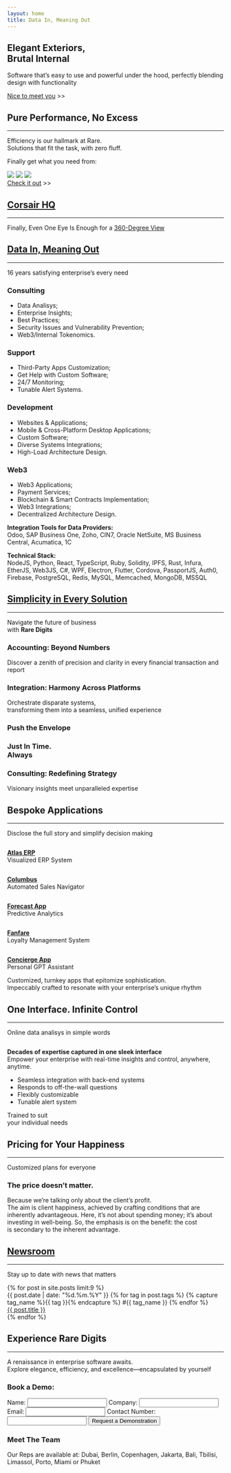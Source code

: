 ```yaml
---
layout: home
title: Data In, Meaning Out
---
```

<div>
<section class="sectionFirst">
    <div class="helloWorld">
        <h1>Elegant Exteriors,<br>Brutal Internal</h1>
        <p>
            Software that’s easy to use
            and powerful under the hood,
            perfectly blending design
            with functionality
        </p>
        <p>
            <a href="/about">Nice to meet you</a> >>
        </p>
    </div>
</section>
<section class="sectionSecret mainRevert Column Stretched">
    <div>
        <h2>Pure Performance, No Excess</h2>
        <hr class="hrDeco hrBlack">
        <p>
            Efficiency is our hallmark at Rare.<br>Solutions that fit the task, with zero fluff.
        </p>
    </div>
    <div>
        <p style="font-size: 1em;">Finally get what you need from:</p>
        <div class="secretVendors">
            <img class="secretVendor" src="/assets/img/common/vendors/odoo_logo.svg">
            <img class="secretVendor" src="/assets/img/common/vendors/sap_logo.svg">
            <img class="secretVendor" src="/assets/img/common/vendors/zoho_logo.svg">
        </div>
    </div>
    <div class="secretCTA">
        <a href="/about/value/" class="black">Check it out</a> >>
    </div>
</section>

<section class="Column CorsairPromo Stretched">
<div>
    <h2><a class="no-decoration" href="/tools/corsair/">Corsair HQ</a></h2>
    <hr class="hrDeco">
</div>
<p class="CorsairText">
    Finally, Even One Eye Is Enough for a <a href="/tools/corsair/">360-Degree View</a>
</p>
<div class="NewProductSign"></div>
</section>

<section class="sectionServices Column bg-black">
    <a class="no-decoration" name="services"></a>
    <h2><a href="/services/" class="no-decoration">Data In, Meaning Out</a></h2>
    <hr class="hrDeco">
    <p class="subheader">
        16 years satisfying enterprise’s every need
    </p>
    <div class="RowMobile Stretched GapMd">
        <div class="service">
            <h3>Consulting</h3>
            <ul>
                <li>Data Analisys;</li>
                <li>Enterprise Insights;</li>
                <li>Best Practices;</li>
                <li>Security Issues and Vulnerability Prevention;</li>
                <li>Web3/Internal Tokenomics.</li>
            </ul>
        </div>
        <div class="service">
            <h3>Support</h3>
            <ul>
                <li>Third-Party Apps Customization;</li>
                <li>Get Help with Custom Software;</li>
                <li>24/7 Monitoring;</li>
                <li>Tunable Alert Systems.</li>
            </ul>
        </div>
        <div class="service">
            <h3>Development</h3>
            <ul>
                <li>Websites & Applications;</li>
                <li>Mobile & Cross-Platform Desktop Applications;</li>
                <li>Custom Software;</li>
                <li>Diverse Systems Integrations;</li>
                <li>High-Load Architecture Design.</li>
            </ul>
        </div>
        <div class="service">
            <h3>Web3</h3>
            <ul>
                <li>Web3 Applications;</li>
                <li>Payment Services;</li>
                <li>Blockchain & Smart Contracts Implementation;</li>
                <li>Web3 Integrations;</li>
                <li>Decentralized Architecture Design.</li>
            </ul>
        </div>
    </div>
    <div class="servicesText">
        <p><strong>Integration Tools for Data Providers:</strong><br> Odoo, SAP Business One, Zoho, CIN7, Oracle NetSuite, MS Business Central, Acumatica, 1C</p>
    </div>
    <div class="servicesText">
        <p><strong>Technical Stack:</strong><br> NodeJS, Python, React, TypeScript, Ruby, Solidity, IPFS, Rust, Infura, EtherJS, Web3JS, C#, WPF, Electron, Flutter, Cordova, PassportJS, Auth0, Firebase, PostgreSQL, Redis, MySQL, Memcached, MongoDB, MSSQL</p>
    </div>
</section>

<section class="Column bg-black">
    <a class="no-decoration" name="solutions"></a>
    <h2><a href="/tools/" class="no-decoration">Simplicity in Every Solution</a></h2>
    <hr class="hrDeco">
    <div class="solutionsText">
        <p class="subheader">Navigate the future of business<br>
            with <strong>Rare Digits</strong></p>
    </div>
    <div class="Flex GapMd">
        <div class="solution solutionAccount">
            <h3>Accounting: Beyond Numbers</h3>
            <p>Discover a zenith of precision and clarity in every financial transaction and report</p>
        </div>
        <div class="solution solutionIntergation">
            <h3>Integration: Harmony Across Platforms</h3>
            <p>Orchestrate disparate systems,<br>transforming them into a seamless, unified experience</p>
        </div>
        <div class="solution solutionSales">
            <h3>Push the Envelope</h3>
        </div>
        <div class="solution solutionLogistics">
            <h3>Just In Time.<br>
            Always</h3>
        </div>
        <div class="solution solutionConsulting">
            <h3>Consulting: Redefining Strategy</h3>
            <p>Visionary insights meet unparalleled expertise</p>
        </div>
    </div>
</section>

<section class="Column mainRevert">
    <h2>Bespoke Applications</h2>
    <hr class="hrDeco">
    <p>
        Disclose the full story and simplify decision making
    </p>
    <div class="appStore Flex Stretched">
        <div class="app">
            <img src="/assets/img/common/apps/app-atlas.png" alt="">
            <p>
                <strong><a href="/tools/atlas/">Atlas ERP</a></strong><br>
                Visualized ERP System
            </p>
        </div>
        <div class="app">
            <img src="/assets/img/common/apps/app-columbus.png" alt="">
            <p>
                <strong><a href="/tools/columbus/">Columbus</a></strong><br>
                Automated Sales Navigator
            </p>
        </div>
        <div class="app">
            <img src="/assets/img/common/apps/app-forecast.png" alt="">
            <p>
                <strong><a href="/tools/forecast/">Forecast App</a></strong><br>
                Predictive Analytics
            </p>
        </div>
        <div class="app">
            <img src="/assets/img/common/apps/app-fanfare.png" alt="">
            <p>
                <strong><a href="/tools/fanfare/">Fanfare</a></strong><br>
                Loyalty Management System
            </p>
        </div>
        <div class="app">
            <img src="/assets/img/common/apps/app-concierge.png" alt="">
            <p>
                <strong><a href="/tools/jeeves/">Concierge App</a></strong><br>
                Personal GPT Assistant
            </p>
        </div>
    </div>
    <div class="appStoreText">
        <p>Customized, turnkey apps that epitomize sophistication.<br>Impeccably crafted to resonate with your enterprise’s unique rhythm</p>
    </div>
</section>

<section class="oneApp bg-black">
    <h2>One Interface. Infinite Control</h2>
    <hr class="hrDeco">
    <p class="subheader">Online data analisys in simple words</p>
    <div class="oneAppWrapper Flex">
        <div class="oneAppPhone">
            <img src="/assets/img/main/phone.png" alt="">
        </div>
        <div class="oneAppText">
            <p><strong>Decades of expertise captured in one sleek interface</strong><br>
            Empower your enterprise with real-time insights and control, anywhere, anytime.</p>
            <ul>
                <li>Seamless integration with back-end systems</li>
                <li>Responds to off-the-wall questions</li>
                <li>Flexibly customizable</li>
                <li>Tunable alert system</li>
            </ul>
        </div>
    </div>
    <div class="sleep">
        <p>
            Trained to suit<br>
            your individual needs<br>
            <img src="/assets/img/main/sleep.png" alt="">
        </p>
    </div>
</section>
<!-- <section class="Testimonials">
    <h2>Crafting Excellence Since 2010</h2>
        <p>At Rare Digits, we believe in more than just software. We craft experiences.<br>
        Through relentless pursuit of perfection, we’ve blended seamless integrations into art.</p>
        <div class="feedback">
        </div>
</section> -->
<section class="sectionPricing bg-black">
    <a class="noDecor" name="pricing"></a>
    <h2>Pricing for Your Happiness</h2>
    <hr class="hrDeco">
    <p>Customized plans for everyone</p>
    <div class="pricingWrapper">
        <div class="pricingText">
            <h3>The price doesn’t matter.</h3>
            Because we’re talking only about the client’s profit.<br>
            The aim is client happiness, achieved by crafting conditions that are inherently advantageous. Here, it’s not about spending money; it’s about investing in well-being. So, the emphasis is on the benefit: the cost is secondary to the inherent advantage.
        </div>
        <div class="pricingImg"></div>
    </div>
</section>

<section class="Newsroom bg-black">
    <a class="no-decoration" name="newsroom"></a>
    <h2><a class="no-decoration" href="/about/newsroom">Newsroom</a></h2>
    <hr class="hrDeco">
    <p class="subheader">Stay up to date with news that matters</p>
    <div class="newsMain">
        {% for post in site.posts limit:9 %}
        <div class="newsBlock">
            <div class="newsData">
                {{ post.date | date: "%d.%m.%Y" }}
                {% for tag in post.tags %}
                    {% capture tag_name %}{{ tag }}{% endcapture %}
                    <span class="list-tag">
                        #{{ tag_name }}
                    </span>
                {% endfor %}
            </div>
            <a href="{{ post.url }}">{{ post.title }}</a><br>
        </div>
        {% endfor %}
    </div>
</section>

<section class="sectionContacts bg-black">
    <a name="demo"></a>
    <h2>Experience Rare Digits</h2>
    <hr class="hrDeco">
    <p>A renaissance in enterprise software awaits.<br>
        Explore elegance, efficiency, and excellence—encapsulated by yourself</p>
    <div class="contactsWrapper">
        <div class="demoRequest">
            <h3>Book a Demo:</h3>
            <form id="my-form" action="https://formspree.io/f/xoqodadn" method="POST">
                <label for="name">Name:</label>
                <input type="text" id="name" name="name" required>
                <label for="company">Company:</label>
                <input type="text" id="company" name="company" required>
                <label for="email">Email:</label>
                <input type="email" id="email" name="email" required>
                <label for="contact">Contact Number:</label>
                <input type="tel" id="contact" name="contact" required>
                <button id="my-form-button">Request a Demonstration</button>
                <h3 id="my-form-status"></h3>
            </form>
            <h3>Meet The Team</h3>
            <p>Our Reps are available at: Dubai, Berlin, Copenhagen, Jakarta, Bali, Tbilisi, Limassol, Porto, Miami or Phuket
            </p>
            <img src="/assets/img/main/world-map.png" alt="">
        </div>
    </div>
</section>
</div>